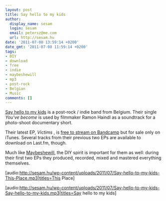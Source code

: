 ```yaml
---
layout: post
title: Say hello to my kids
author:
  display_name: sesam
  login: sesam
  email: petersz@me.com
  url: http://sesam.hu
date: '2011-07-08 13:59:14 +0200'
date_gmt: '2011-07-08 11:59:14 +0200'
tags:
- DIY
- download
- free
- indie
- maybeshewill
- mp3
- post-rock
- Belgian
- Music
comments: []
---
```


[Say hello to my kids](http://sayhellotomykids.com) is a post-rock / indie band from Belgium. Their single _You've become_ is used by filmmaker Ramon Haindl as a soundtrack for a photo-shoot documentary short.

Their latest EP, _Victims_ , is [free to stream on Bandcamp](http://sayhellotomykids.bandcamp.com) but for sale only on iTunes. Several tracks from their previous two EPs are available to download on Last.fm, though.

Much like [Maybeshewill](http://sesam.hu/2010/03/25/mybshwll), the DIY spirit is important for them as well: during their first two EPs they produced, recorded, mixed and mastered everything themselves.

[audio:http://sesam.hu/wp-content/uploads/2011/07/Say-hello-to-my-kids-This-Place.mp3|titles=This Place]

[audio:http://sesam.hu/wp-content/uploads/2011/07/Say-hello-to-my-kids-Say-hello-to-my-kids.mp3|titles=Say hello to my kids]
